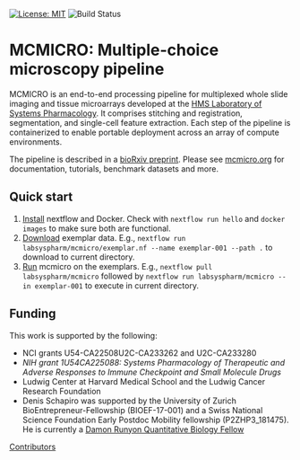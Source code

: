 [![License: MIT](https://img.shields.io/badge/License-MIT-yellow.svg)](https://opensource.org/licenses/MIT) ![Build Status](https://github.com/labsyspharm/mcmicro/actions/workflows/ci.yml/badge.svg)

# MCMICRO: Multiple-choice microscopy pipeline

MCMICRO is an end-to-end processing pipeline for multiplexed whole slide imaging and tissue microarrays developed at the [HMS Laboratory of Systems Pharmacology](https://hits.harvard.edu/the-program/laboratory-of-systems-pharmacology/about/). It comprises stitching and registration, segmentation, and single-cell feature extraction. Each step of the pipeline is containerized to enable portable deployment across an array of compute environments.

The pipeline is described in a [bioRxiv preprint](https://www.biorxiv.org/content/10.1101/2021.03.15.435473v1). Please see [mcmicro.org](https://mcmicro.org/) for documentation, tutorials, benchmark datasets and more.

## Quick start

1. [Install](http://mcmicro.org/documentation/installation.html) nextflow and Docker. Check with `nextflow run hello` and `docker images` to make sure both are functional.
3. [Download](http://mcmicro.org/datasets.html) exemplar data. E.g., `nextflow run labsyspharm/mcmicro/exemplar.nf --name exemplar-001 --path .` to download to current directory.
4. [Run](http://mcmicro.org/documentation/running-mcmicro.html) mcmicro on the exemplars. E.g., `nextflow pull labsyspharm/mcmicro` followed by `nextflow run labsyspharm/mcmicro --in exemplar-001` to execute in current directory. 

## Funding

This work is supported by the following:

* NCI grants U54-CA22508U2C-CA233262 and U2C-CA233280
* *NIH grant 1U54CA225088: Systems Pharmacology of Therapeutic and Adverse Responses to Immune Checkpoint and Small Molecule Drugs* 
* Ludwig Center at Harvard Medical School and the Ludwig Cancer Research Foundation
* Denis Schapiro was supported by the University of Zurich BioEntrepreneur-Fellowship (BIOEF-17-001) and a Swiss National Science Foundation Early Postdoc Mobility fellowship (P2ZHP3_181475). He is currently a [Damon Runyon Quantitative Biology Fellow](https://www.damonrunyon.org/news/entries/5551/Damon%20Runyon%20Cancer%20Research%20Foundation%20awards%20new%20Quantitative%20Biology%20Fellowships)

[Contributors](http://mcmicro.org/contributors.html)
